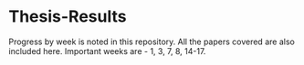 # Thesis-Results
Progress by week is noted in this repository. All the papers covered are also included here. Important weeks are - 1, 3, 7, 8, 14-17. 
